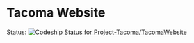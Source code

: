 # Tacoma Website   
Status: [ ![Codeship Status for Project-Tacoma/TacomaWebsite](https://app.codeship.com/projects/ca8d69d0-eceb-0135-d3ad-424deebc6885/status?branch=master)](https://app.codeship.com/projects/270468)

